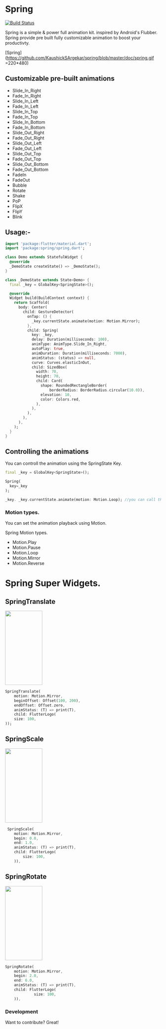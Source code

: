 # Spring

[![Build Status](https://travis-ci.org/joemccann/dillinger.svg?branch=master)](https://travis-ci.org/joemccann/dillinger)

Spring is a simple & power full animation kit. inspired by Android's Flubber.
Spring provide pre built fully customizable animation to boost your productivty.

[Spring](https://github.com/KaushickSArgekar/spring/blob/master/doc/spring.gif =220*480)

## Customizable pre-built animations
  -  Slide_In_Right
  -  Fade_In_Right
  -  Slide_In_Left
  -  Fade_In_Left
  -  Slide_In_Top
  -  Fade_In_Top
  -  Slide_In_Bottom
  -  Fade_In_Bottom
  -  Slide_Out_Right
  -  Fade_Out_Right
  -  Slide_Out_Left
  -  Fade_Out_Left
  -  Slide_Out_Top
  -  Fade_Out_Top
  -  Slide_Out_Bottom
  -  Fade_Out_Bottom
  -  FadeIn
  -  FadeOut
  -  Bubble
  -  Rotate
  -  Shake
  -  PoP
  -  FlipX
  -  FlipY
  -  Blink

## Usage:-

``` dart
import 'package:flutter/material.dart';
import 'package:spring/spring.dart';

class Demo extends StatefulWidget {
  @override
  _DemoState createState() => _DemoState();
}

class _DemoState extends State<Demo> {
  final _key = GlobalKey<SpringState>();

  @override
  Widget build(BuildContext context) {
    return Scaffold(
      body: Center(
        child: GestureDetector(
          onTap: () {
            _key.currentState.animate(motion: Motion.Mirror);
          },
          child: Spring(
            key: _key,
            delay: Duration(milliseconds: 100),
            animType: AnimType.Slide_In_Right,
            autoPlay: true,
            animDuration: Duration(milliseconds: 7000),
            animStatus: (status) => null,
            curve: Curves.elasticInOut,
            child: SizedBox(
              width: 70,
              height: 70,
              child: Card(
                shape: RoundedRectangleBorder(
                    borderRadius: BorderRadius.circular(10.0)),
                elevation: 10,
                color: Colors.red,
              ),
            ),
          ),
        ),
      ),
    );
  }
}
```

## Controlling the animations

You can controll the animation using the SpringState Key.

``` dart
final _key = GlobalKey<SpringState>();

Spring(
  key=_key
);

_key. _key.currentState.animate(motion: Motion.Loop); //you can call this on button click or inside methods.

```

### Motion types.
You can set the animation playback using Motion.

Spring Motion types.
*  Motion.Play
*  Motion.Pause
*  Motion.Loop
*  Motion.Mirror
*  Motion.Reverse

# Spring Super Widgets.

## SpringTranslate

<img src="https://github.com/KaushickSArgekar/spring/blob/master/doc/translate.gif" width="120" height="240">

``` dart
SpringTranslate(
    motion: Motion.Mirror,
    beginOffset: Offset(100, 200),
    endOffset: Offset.zero,
    animStatus: (T) => print(T),
    child: FlutterLogo(
    size: 100,
));
```
## SpringScale

<img src="https://github.com/KaushickSArgekar/spring/blob/master/doc/scale.gif" width="120" height="240">

``` dart
 SpringScale(
    motion: Motion.Mirror,
    begin: 0.0,
    end: 1.0,
    animStatus: (T) => print(T),
    child: FlutterLogo(
        size: 100,
    )),
```

## SpringRotate
<img src="https://github.com/KaushickSArgekar/spring/blob/master/doc/rotate.gif" width="120" height="240">


``` dart
SpringRotate(
    motion: Motion.Mirror,
    begin: 2.0,
    end: 6.0,
    animStatus: (T) => print(T),
    child: FlutterLogo(
             size: 100,
    )),
```


### Development

Want to contribute? Great!
